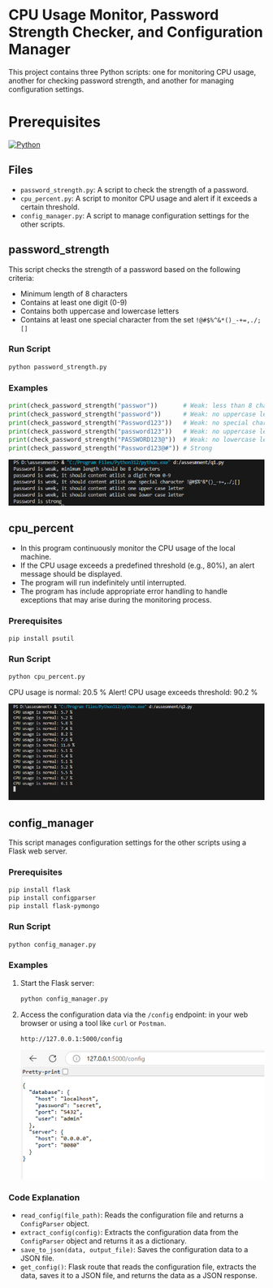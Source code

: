 # CPU Usage Monitor, Password Strength Checker, and Configuration Manager

This project contains three Python scripts: one for monitoring CPU usage, another for checking password strength, and another for managing configuration settings.

# Prerequisites

[![Python](https://img.shields.io/pypi/pyversions/azure-core.svg?maxAge=2592000)](https://www.python.org/downloads/)

## Files

- `password_strength.py`: A script to check the strength of a password.
- `cpu_percent.py`: A script to monitor CPU usage and alert if it exceeds a certain threshold.
- `config_manager.py`: A script to manage configuration settings for the other scripts.

## password_strength

This script checks the strength of a password based on the following criteria:
- Minimum length of 8 characters
- Contains at least one digit (0-9)
- Contains both uppercase and lowercase letters
- Contains at least one special character from the set `!@#$%^&*()_-+=,./;[]`

### Run Script

```sh
python password_strength.py
```

### Examples

```python
print(check_password_strength("passwor"))       # Weak: less than 8 characters
print(check_password_strength("password"))      # Weak: no uppercase letter, no digit, no special character
print(check_password_strength("Password123"))   # Weak: no special character
print(check_password_strength("password123"))   # Weak: no uppercase letter
print(check_password_strength("PASSWORD123@"))  # Weak: no lowercase letter
print(check_password_strength("Password123@#")) # Strong
```

![output of first question](./media/image1.png)

## cpu_percent

- In this program continuously monitor the CPU usage of the local machine.
- If the CPU usage exceeds a predefined threshold (e.g., 80%), an alert message should be displayed.
- The program will run indefinitely until interrupted.
- The program has include appropriate error handling to handle exceptions that may arise during the monitoring process.

### Prerequisites

```
pip install psutil
```

### Run Script

```sh
python cpu_percent.py
```

CPU usage is normal: 20.5 %
Alert! CPU usage exceeds threshold: 90.2 %

![output of second question](./media/imag2.png)

## config_manager

This script manages configuration settings for the other scripts using a Flask web server.

### Prerequisites

```
pip install flask
pip install configparser
pip install flask-pymongo
```

### Run Script

```sh
python config_manager.py
```

### Examples

1. Start the Flask server:
    
    ```sh
    python config_manager.py
    ```

2. Access the configuration data via the `/config` endpoint: in your web browser or using a tool like `curl` or `Postman`.
    
    ```
    http://127.0.0.1:5000/config
    ```

    ![](./media/imag3.png)

### Code Explanation

- `read_config(file_path)`: Reads the configuration file and returns a `ConfigParser` object.
- `extract_config(config)`: Extracts the configuration data from the `ConfigParser` object and returns it as a dictionary.
- `save_to_json(data, output_file)`: Saves the configuration data to a JSON file.
- `get_config()`: Flask route that reads the configuration file, extracts the data, saves it to a JSON file, and returns the data as a JSON response.

